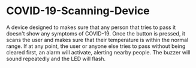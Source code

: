 # COVID-19-Scanning-Device
A device designed to makes sure that any person that tries to pass it
doesn't show any symptoms of COVID-19. Once the button is pressed, it 
scans the user and makes sure that their temperature is within the normal
range. If at any point, the user or anyone else tries to pass without 
being cleared first, an alarm will activate, alerting nearby people. 
The buzzer will sound repeatedly and the LED will flash.
